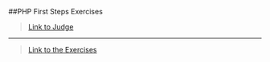 ##PHP First Steps Exercises
>[Link to Judge](https://judge.softuni.bg/Contests/Practice/Index/236#0)
***
>[Link to the Exercises](https://softuni.bg/downloads/svn/soft-tech/May-2016/Software-Technologies-June-2016/06.%20Software-Technologies-XAMPP/06.%20Software-Technologies-First-Steps-in-PHP-Exercises.docx)